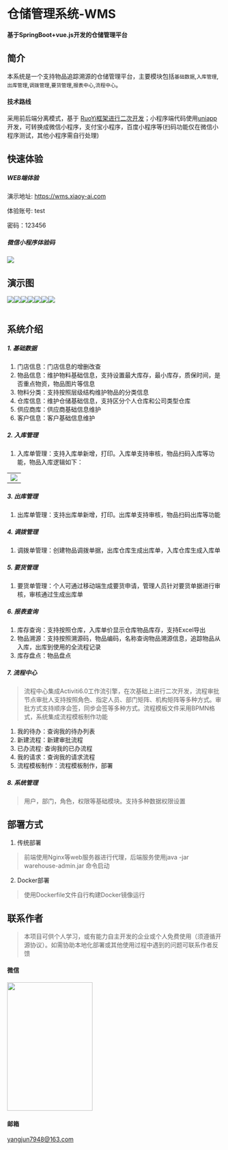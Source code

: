 <h1>仓储管理系统-WMS</h1>
<h4>基于SpringBoot+vue.js开发的仓储管理平台</h4>

## 简介

本系统是一个支持物品追踪溯源的仓储管理平台，主要模块包括`基础数据`,`入库管理`,`出库管理`,`调拨管理`,`要货管理`,`报表中心`,`流程中心`。
####  技术路线
采用前后端分离模式，基于  [RuoYi框架进行二次开发](https://gitee.com/y_project/RuoYi-Vue/)；小程序端代码使用[uniapp](https://uniapp.dcloud.net.cn//)开发，可转换成微信小程序，支付宝小程序，百度小程序等(扫码功能仅在微信小程序测试，其他小程序需自行处理)

## 快速体验

##### WEB端体验

演示地址: <https://wms.xiaoy-ai.com>

体验账号: test

密码：123456

##### 微信小程序体验码

<img src="http://file.xiaoy-ai.com/wechat.png">

## 演示图

<table>
    <tr>
        <img src="http://file.xiaoy-ai.com/warehouse/1.png" />
    </tr>
    <tr>
        <img src="http://file.xiaoy-ai.com/warehouse/3.png" />
    </tr>  
    <tr>
        <img src="http://file.xiaoy-ai.com/warehouse/4.png" />
    </tr>  
    <tr>
        <img src="http://file.xiaoy-ai.com/warehouse/5.png" />
    </tr>
    <tr>
        <img src="http://file.xiaoy-ai.com/warehouse/6.png" />
    </tr>
    <tr>
       <img src="http://file.xiaoy-ai.com/warehouse/2.png" />
    </tr>
     <tr>
       <img src="http://file.xiaoy-ai.com/warehouse/7.png" />
    </tr>
</table>

## 系统介绍

##### 1. 基础数据

1.  门店信息：门店信息的增删改查
2.  物品信息：维护物料基础信息，支持设置最大库存，最小库存，质保时间，是否重点物资，物品图片等信息
3.  物料分类：支持按照层级结构维护物品的分类信息
4.  仓库信息：维护仓储基础信息，支持区分个人仓库和公司类型仓库
5.  供应商库：供应商基础信息维护
6.  客户信息：客户基础信息维护

##### 2. 入库管理

1. 入库单管理：支持入库单新增，打印。入库单支持审核，物品扫码入库等功能，物品入库逻辑如下：
<table>
<tr>
    <td><img src="http://file.xiaoy-ai.com/warehouse/扫码入库流程.png" /></td>
</tr>
</table>

##### 3. 出库管理
1. 出库单管理：支持出库单新增，打印。出库单支持审核，物品扫码出库等功能
##### 4. 调拨管理
1. 调拨单管理：创建物品调拨单据，出库仓库生成出库单，入库仓库生成入库单
##### 5. 要货管理
1. 要货单管理：个人可通过移动端生成要货申请，管理人员针对要货单据进行审核，审核通过生成出库单
##### 6. 报表查询
1. 库存查询：支持按照仓库，入库单价显示仓库物品库存，支持Excel导出
2. 物品溯源：支持按照溯源码，物品编码，名称查询物品溯源信息，追踪物品从入库，出库到使用的全流程记录
3. 库存盘点：物品盘点
##### 7. 流程中心
> 流程中心集成Activiti6.0工作流引擎，在次基础上进行二次开发，流程审批节点审批人支持按照角色、指定人员、部门矩阵、机构矩阵等多种方式。审批方式支持顺序会签，同步会签等多种方式。流程模板文件采用BPMN格式，系统集成流程模板制作功能

1. 我的待办：查询我的待办列表
2. 新建流程：新建审批流程
3. 已办流程: 查询我的已办流程
4. 我的请求：查询我的请求流程
5. 流程模板制作：流程模板制作，部署
##### 8. 系统管理
> 用户，部门，角色，权限等基础模块。支持多种数据权限设置

## 部署方式
1.  传统部署
> 前端使用Nginx等web服务器进行代理，后端服务使用java -jar warehouse-admin.jar 命令启动
2.  Docker部署
> 使用Dockerfile文件自行构建Docker镜像运行

## 联系作者
> 本项目可供个人学习，或有能力自主开发的企业或个人免费使用（须遵循开源协议）。如需协助本地化部署或其他使用过程中遇到的问题可联系作者反馈
#### 微信

<img width="200" height="300" src="http://file.xiaoy-ai.com/person.jpg" />

#### 邮箱

<yangjun7948@163.com>
